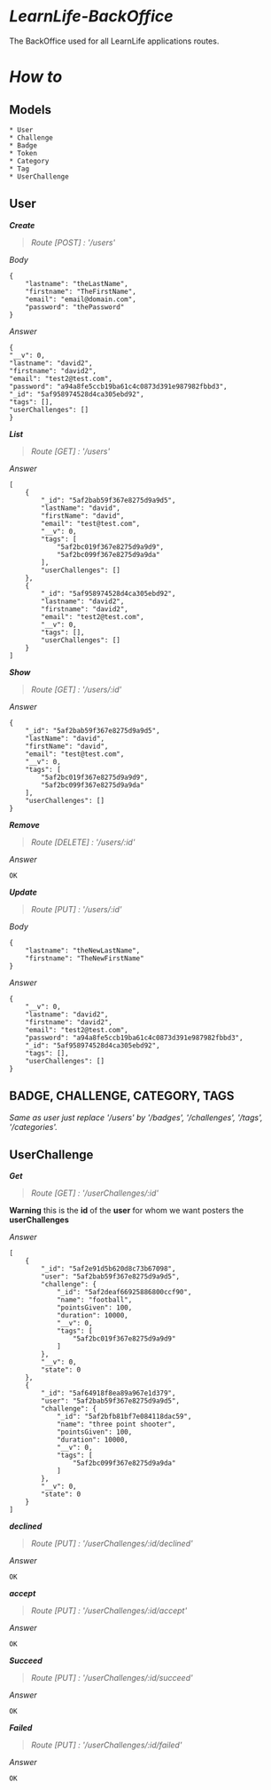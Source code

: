 # ***LearnLife-BackOffice***

The BackOffice used for all LearnLife applications routes.

# ***How to***

## Models
    * User
    * Challenge
    * Badge
    * Token
    * Category
    * Tag
    * UserChallenge

## User

***Create***

> *Route [POST] : '/users'*

*Body*

    {
        "lastname": "theLastName",
        "firstname": "TheFirstName",
        "email": "email@domain.com",
        "password": "thePassword"
    }

*Answer*

    {
    "__v": 0,
    "lastname": "david2",
    "firstname": "david2",
    "email": "test2@test.com",
    "password": "a94a8fe5ccb19ba61c4c0873d391e987982fbbd3",
    "_id": "5af958974528d4ca305ebd92",
    "tags": [],
    "userChallenges": []
    }

***List***

> *Route [GET] : '/users'*


*Answer*

    [
        {
            "_id": "5af2bab59f367e8275d9a9d5",
            "lastName": "david",
            "firstName": "david",
            "email": "test@test.com",
            "__v": 0,
            "tags": [
                "5af2bc019f367e8275d9a9d9",
                "5af2bc099f367e8275d9a9da"
            ],
            "userChallenges": []
        },
        {
            "_id": "5af958974528d4ca305ebd92",
            "lastname": "david2",
            "firstname": "david2",
            "email": "test2@test.com",
            "__v": 0,
            "tags": [],
            "userChallenges": []
        }
    ]

***Show***

> *Route [GET] : '/users/:id'*


*Answer*

    {
        "_id": "5af2bab59f367e8275d9a9d5",
        "lastName": "david",
        "firstName": "david",
        "email": "test@test.com",
        "__v": 0,
        "tags": [
            "5af2bc019f367e8275d9a9d9",
            "5af2bc099f367e8275d9a9da"
        ],
        "userChallenges": []
    }

***Remove***

> *Route [DELETE] : '/users/:id'*


*Answer*

    OK

***Update***
> *Route [PUT] : '/users/:id'*

*Body*

    {
        "lastname": "theNewLastName",
        "firstname": "TheNewFirstName"
    }

*Answer*

    {
        "__v": 0,
        "lastname": "david2",
        "firstname": "david2",
        "email": "test2@test.com",
        "password": "a94a8fe5ccb19ba61c4c0873d391e987982fbbd3",
        "_id": "5af958974528d4ca305ebd92",
        "tags": [],
        "userChallenges": []
    }

## BADGE, CHALLENGE, CATEGORY, TAGS

*Same as user just replace '/users' by '/badges', '/challenges', '/tags', '/categories'.*

## UserChallenge

***Get***
> *Route [GET] : '/userChallenges/:id'*

**Warning** this is the **id** of the **user** for whom we want posters the **userChallenges**

*Answer*

    [
        {
            "_id": "5af2e91d5b620d8c73b67098",
            "user": "5af2bab59f367e8275d9a9d5",
            "challenge": {
                "_id": "5af2deaf66925886800ccf90",
                "name": "football",
                "pointsGiven": 100,
                "duration": 10000,
                "__v": 0,
                "tags": [
                    "5af2bc019f367e8275d9a9d9"
                ]
            },
            "__v": 0,
            "state": 0
        },
        {
            "_id": "5af64918f8ea89a967e1d379",
            "user": "5af2bab59f367e8275d9a9d5",
            "challenge": {
                "_id": "5af2bfb81bf7e084118dac59",
                "name": "three point shooter",
                "pointsGiven": 100,
                "duration": 10000,
                "__v": 0,
                "tags": [
                    "5af2bc099f367e8275d9a9da"
                ]
            },
            "__v": 0,
            "state": 0
        }
    ]

***declined***
> *Route [PUT] : '/userChallenges/:id/declined'*

*Answer*

    OK

***accept***
> *Route [PUT] : '/userChallenges/:id/accept'*

*Answer*

    OK
***Succeed***
> *Route [PUT] : '/userChallenges/:id/succeed'*

*Answer*

    OK
***Failed***
> *Route [PUT] : '/userChallenges/:id/failed'*

*Answer*

    OK

